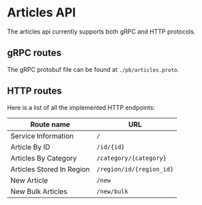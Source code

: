 # Articles API

The articles api currently supports both gRPC and HTTP protocols.

## gRPC routes

The gRPC protobuf file can be found at `./pb/articles.proto`.

## HTTP routes

Here is a list of all the implemented HTTP endpoints:

Route name | URL
--- | ---
Service Information | `/`
Article By ID | `/id/{id}`
Articles By Category | `/category/{category}`
Articles Stored In Region | `/region/id/{region_id}`
New Article | `/new`
New Bulk Articles | `/new/bulk`